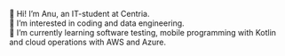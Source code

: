👋 Hi! I’m Anu, an IT-student at Centria. <br>
👀 I’m interested in coding and data engineering. <br>
🌱 I’m currently learning software testing, mobile programming with Kotlin and cloud operations with AWS and Azure. <br>


<!---
anukaar/anukaar is a ✨ special ✨ repository because its `README.md` (this file) appears on your GitHub profile.
You can click the Preview link to take a look at your changes.
--->
